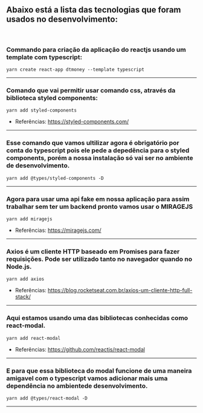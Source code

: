 ## Abaixo está a lista das tecnologias que foram usados no desenvolvimento:

<br>

### Commando para criação da aplicação do reactjs usando um template com typescript:

    yarn create react-app dtmoney --template typescript

<hr>

### Comando que vai permitir usar comando css, através da biblioteca styled components:

    yarn add styled-components

- Referências: https://styled-components.com/

<hr>

### Esse comando que vamos ultilizar agora é obrigatório por conta do typescript pois ele pede a depedência para o styled components, porém a nossa instalação só vai ser no ambiente de desenvolvimento.

    yarn add @types/styled-components -D

<hr>

### Agora para usar uma api fake em nossa aplicação para assim trabalhar sem ter um backend pronto vamos usar o MIRAGEJS

    yarn add miragejs

- Referências: https://miragejs.com/

<hr>

### Axios é um cliente HTTP baseado em Promises para fazer requisições. Pode ser utilizado tanto no navegador quando no Node.js.

    yarn add axios

- Referências: https://blog.rocketseat.com.br/axios-um-cliente-http-full-stack/

<hr>

### Aqui estamos usando uma das bibliotecas conhecidas como react-modal.

    yarn add react-modal

- Referências: https://github.com/reactjs/react-modal

<hr>

### E para que essa biblioteca do modal funcione de uma maneira amigavel com o typescript vamos adicionar mais uma dependência no ambientede desenvolvimento.

    yarn add @types/react-modal -D

<hr>
